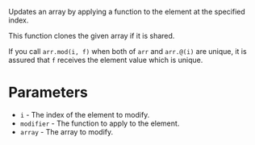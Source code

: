 Updates an array by applying a function to the element at the specified index.

This function clones the given array if it is shared.

If you call `arr.mod(i, f)` when both of `arr` and `arr.@(i)` are unique, it is assured that `f` receives the element value which is unique. 

# Parameters

* `i` - The index of the element to modify.
* `modifier` - The function to apply to the element.
* `array` - The array to modify.